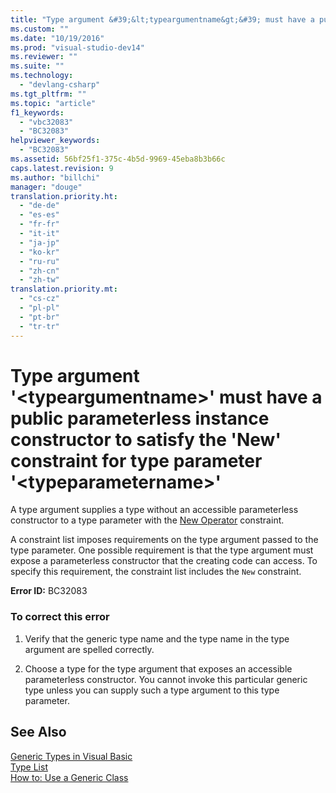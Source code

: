 ```yaml
---
title: "Type argument &#39;&lt;typeargumentname&gt;&#39; must have a public parameterless instance constructor to satisfy the &#39;New&#39; constraint for type parameter &#39;&lt;typeparametername&gt;&#39; | testtitle"
ms.custom: ""
ms.date: "10/19/2016"
ms.prod: "visual-studio-dev14"
ms.reviewer: ""
ms.suite: ""
ms.technology: 
  - "devlang-csharp"
ms.tgt_pltfrm: ""
ms.topic: "article"
f1_keywords: 
  - "vbc32083"
  - "BC32083"
helpviewer_keywords: 
  - "BC32083"
ms.assetid: 56bf25f1-375c-4b5d-9969-45eba8b3b66c
caps.latest.revision: 9
ms.author: "billchi"
manager: "douge"
translation.priority.ht: 
  - "de-de"
  - "es-es"
  - "fr-fr"
  - "it-it"
  - "ja-jp"
  - "ko-kr"
  - "ru-ru"
  - "zh-cn"
  - "zh-tw"
translation.priority.mt: 
  - "cs-cz"
  - "pl-pl"
  - "pt-br"
  - "tr-tr"
---
```

# Type argument &#39;&lt;typeargumentname&gt;&#39; must have a public parameterless instance constructor to satisfy the &#39;New&#39; constraint for type parameter &#39;&lt;typeparametername&gt;&#39;
A type argument supplies a type without an accessible parameterless constructor to a type parameter with the [New Operator](../Topic/New%20Operator%20\(Visual%20Basic\).md) constraint.  
  
 A constraint list imposes requirements on the type argument passed to the type parameter. One possible requirement is that the type argument must expose a parameterless constructor that the creating code can access. To specify this requirement, the constraint list includes the `New` constraint.  
  
 **Error ID:** BC32083  
  
### To correct this error  
  
1.  Verify that the generic type name and the type name in the type argument are spelled correctly.  
  
2.  Choose a type for the type argument that exposes an accessible parameterless constructor. You cannot invoke this particular generic type unless you can supply such a type argument to this type parameter.  
  
## See Also  
 [Generic Types in Visual Basic](../Topic/Generic%20Types%20in%20Visual%20Basic%20\(Visual%20Basic\).md)   
 [Type List](../Topic/Type%20List%20\(Visual%20Basic\).md)   
 [How to: Use a Generic Class](../Topic/How%20to:%20Use%20a%20Generic%20Class%20\(Visual%20Basic\).md)